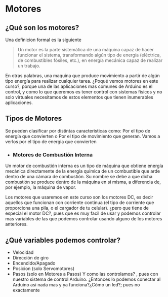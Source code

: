 # **Motores**
## ¿Qué son los motores?
Una definicion formal es la siguiente
> Un motor es la parte sistemática de una máquina capaz de hacer funcionar el sistema, transformando algún tipo de energía 
(eléctrica, de combustibles fósiles, etc.), en energía mecánica capaz de realizar un trabajo. 

En otras palabras, una maquina que produce movimiento a partir de algún tipo energía para realizar cualquier tarea.
¿Poqué vemos motores en este curso?, porque una de las aplicaciones mas comunes de Arduino es el control, y como lo que queremos es tener control con sistemas fisicos y no solo virtuales necesitamos de estos elementos que tienen inumerables aplicaciones.

## Tipos de Motores
Se pueden clasificar por distintas caracteristicas como: Por el tipo de energía que convierten o Por el tipo de movimiento que generan.
Vamos a verlos por el tipo de energia que convierten
* ### Motores de Combustión Interna
Un motor de combustión interna es un tipo de máquina que obtiene energía mecánica directamente de la energía química de un combustible que arde dentro de una cámara de combustión. Su nombre se debe a que dicha combustión se produce dentro de la máquina en si misma, a diferencia de, por ejemplo, la máquina de vapor.

Los motores que usaremos en este curso son los motores DC, es decir aquellos que funcionan con corriente continua (el tipo de corriente que proporciona una pila, o el cargador de tu celular). ¿pero que tiene de especial el motor DC?, pues que es muy facil de usar y podemos controlar mas variables de las que podemos controlar usando alguno de los motores anteriores. 

## ¿Qué variables podemos controlar?
* Velocidad
* Dirección de giro
* Encendido/Apagado
* Posicion (solo Servomotores)
* Pasos (solo en Motores a Pasos)
Y como las controlamos? , pues con nuestro sistema de control Arduino. ¿Entonces lo podemos conectar al Arduino asi nada mas y ya funciona?¿Cómo un led?; pues no exactamente
